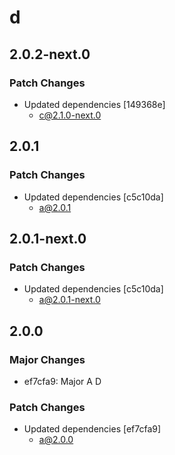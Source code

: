 # d

## 2.0.2-next.0

### Patch Changes

- Updated dependencies [149368e]
  - c@2.1.0-next.0

## 2.0.1

### Patch Changes

- Updated dependencies [c5c10da]
  - a@2.0.1

## 2.0.1-next.0

### Patch Changes

- Updated dependencies [c5c10da]
  - a@2.0.1-next.0

## 2.0.0

### Major Changes

- ef7cfa9: Major A D

### Patch Changes

- Updated dependencies [ef7cfa9]
  - a@2.0.0
